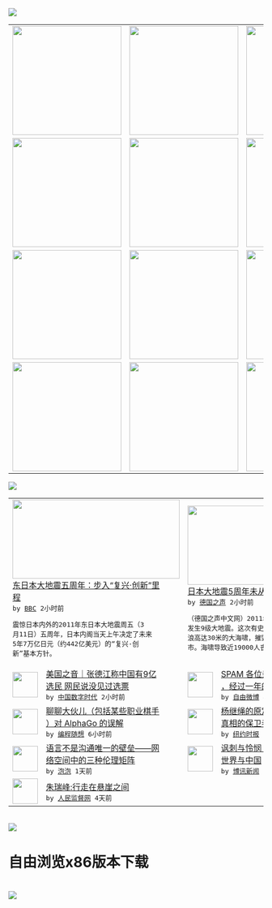 

<a href="https://github.com/greatfire/z/raw/master/FreeBrowser.apk"><img src="https://raw.githubusercontent.com/greatfire/wiki/master/x/header.png" /></a><table><tr><td width="262" align="center" valign="center"><a href="https://github.com/greatfire/wiki/wiki/nyt" title="纽约时报中文网 国际纵览"><img src="https://raw.githubusercontent.com/greatfire/wiki/master/x/nyt_flag.png" width="215"/></a></td><td width="262" align="center" valign="center"><a href="https://github.com/greatfire/wiki/wiki/dw" title=""><img src="https://raw.githubusercontent.com/greatfire/wiki/master/x/dw_flag.png" width="215"/></a></td><td width="262" align="center" valign="center"><a href="https://github.com/greatfire/wiki/wiki/rmjd" title=""><img src="https://raw.githubusercontent.com/greatfire/wiki/master/x/rmjd_flag.png" width="215"/></a></td></tr><tr><td width="262" align="center" valign="center"><a href="https://github.com/paopaonetizen/website" title="泡泡 - 未经审查的互联网信息"><img src="https://raw.githubusercontent.com/greatfire/wiki/master/x/pp_flag.png" width="215"/></a></td><td width="262" align="center" valign="center"><a href="https://github.com/getlantern/mirror" title="以及自由微博和GreatFire.org官方中文论坛"><img src="https://raw.githubusercontent.com/greatfire/wiki/master/x/lantern_flag.png" width="215"/></a></td><td width="262" align="center" valign="center"><a href="https://github.com/cdtmirrors/m/" title=""><img src="https://raw.githubusercontent.com/greatfire/wiki/master/x/cdt_flag.png" width="215"/></a></td></tr><tr><td width="262" align="center" valign="center"><a href="https://github.com/program-think/blog" title="编程随想的博客"><img src="https://raw.githubusercontent.com/greatfire/wiki/master/x/pt_flag.png" width="215"/></a></td><td width="262" align="center" valign="center"><a href="https://github.com/greatfire/wiki/wiki/bbc" title=""><img src="https://raw.githubusercontent.com/greatfire/wiki/master/x/bbc_flag.png" width="215"/></a></td><td width="262" align="center" valign="center"><a href="https://github.com/freeweibo/s" title="自由微博 - 匿名和不受屏蔽的新浪微博搜索"><img src="https://raw.githubusercontent.com/greatfire/wiki/master/x/fw_flag.png" width="215"/></a></td></tr><tr><td width="262" align="center" valign="center"><a href="https://github.com/greatfire/wiki/wiki/google" title=""><img src="https://raw.githubusercontent.com/greatfire/wiki/master/x/google_flag.png" width="215"/></a></td><td width="262" align="center" valign="center"><a href="https://github.com/bxnews/boxun" title=""><img src="https://raw.githubusercontent.com/greatfire/wiki/master/x/bx_flag.png" width="215"/></a></td><td width="262" align="center" valign="center"><a href="https://github.com/greatfire/wiki/wiki/open-source" title="欢迎访问GreatFire.org开发者项目网站"><img src="https://raw.githubusercontent.com/greatfire/wiki/master/x/open-source_flag.png" width="215"/></a></td></tr></table><img src="https://raw.githubusercontent.com/greatfire/wiki/master/x/newsfeed text.png" /><table cols="4"><tr><td colspan="2" width="380"><a href="http://www.bbc.com/zhongwen/simp/world/2016/03/160311_japan_tsunami_5th_anniversary"><img src="http://a.files.bbci.co.uk/worldservice/live/assets/images/2016/03/11/160311081341_the_tsunami-devastated_shinchi_town_in_fukushima__144x81__nocredit.jpg" width="330" height="156"/></a></br><a href="http://www.bbc.com/zhongwen/simp/world/2016/03/160311_japan_tsunami_5th_anniversary">东日本大地震五周年：步入“复兴·创新”里<br/>程</a></br><kbd> by <a href="http://www.bbc.co.uk/zhongwen/simp">BBC</a> 2小时前 </kbd></br><pre>震惊日本内外的2011年东日本大地震周五（3<br/>月11日）五周年，日本内阁当天上午决定了未来<br/>5年7万亿日元（约442亿美元）的“复兴·创<br/>新”基本方针。</pre></td><td colspan="2" width="380"><a href="http://dw.com/p/1IBS1?maca=chi-GK-text-greatfire-all-chinese-15625-xml-mrss"><img src="http://www.dw.com/image/0,,15642302_302,00.jpg" width="330" height="156"/></a></br><a href="http://dw.com/p/1IBS1?maca=chi-GK-text-greatfire-all-chinese-15625-xml-mrss">日本大地震5周年未从事故中吸取教训？</a></br><kbd> by <a href="http://dw.de">德国之声</a> 2小时前 </kbd></br><pre>（德国之声中文网）2011年3月11日，日本<br/>发生9级大地震。这次有史以来最严重地震引发海<br/>浪高达30米的大海啸，摧毁了260多个海岸城<br/>市。海啸导致近19000人丧...</pre></td></tr><tr><td><img src="https://i0.wp.com/chinadigitaltimes.net/chinese/files/2016/03/%E6%A2%81%E6%A0%91%E6%96%B0.jpg?resize=400%2C585" width="50" height="50"/></td><td width="280"><a href="https://chinadigitaltimes.net/chinese/2016/03/%E5%BC%A0%E5%BE%B7%E6%B1%9F%E7%A7%B0%E4%B8%AD%E5%9B%BD%E6%9C%899%E4%BA%BF%E9%80%89%E6%B0%91-%E7%BD%91%E6%B0%91%E8%AF%B4%E6%B2%A1%E8%A7%81%E8%BF%87%E9%80%89%E7%A5%A8/">美国之音｜张德江称中国有9亿<br/>选民 网民说没见过选票</a></br><kbd> by <a href="http://chinadigitaltimes.net/chinese/">中国数字时代</a> 2小时前 </kbd></td><td><img src="http://ww4.sinaimg.cn/large/471196edjw1f1svsg43x6j209k09ka9y.jpg" width="50" height="50"/></td><td width="280"><a href="https://freeweibo.com/weibo/3951841080929276">SPAM 各位亲爱的家人朋友<br/>，经过一年的准备，我的...</a></br><kbd> by <a href="https://freeweibo.com/">自由微博</a> 4小时前 </kbd></td></tr><tr><td><img src="http://lh3.googleusercontent.com/pBXhMg2e-kFTdYaD-30ocFiwQY6APV6pwFBndazI-zjxwIHlQiCl29V0bg18Sm6DCoZZN8fmbn3lgDcEoh7-x3VGZERrCm2eQXTyf1XelIufobWNwzkmFtKoEjJtnc7SjHaNxnd2d0w" width="50" height="50"/></td><td width="280"><a href="http://feedproxy.google.com/~r/programthink/~3/u2XLp_dDWqo/AlphaGo.html">聊聊大伙儿（包括某些职业棋手<br/>）对 AlphaGo 的误解</a></br><kbd> by <a href="http://program-think.blogspot.com">编程随想</a> 6小时前 </kbd></td><td><img src="http://static01.nyt.com/images/2016/03/10/world/10chinayang-web1/10chinayang-web1-articleLarge.jpg" width="50" height="50"/></td><td width="280"><a href="https://d3qlz4p8smvoli.cloudfront.net/china/20160311/c11chinayang/">杨继绳的原定赴美演讲：记者是<br/>真相的保卫者</a></br><kbd> by <a href="http://m.cn.nytimes.com/">纽约时报</a> 8小时前 </kbd></td></tr><tr><td><img src="https://pao-pao.net/sites/pao-pao.net/files/styles/large/public/wen_zhong_tu_.jpeg?itok=igyuk8TW" width="50" height="50"/></td><td width="280"><a href="https://pao-pao.net/article/678">语言不是沟通唯一的壁垒——网<br/>络空间中的三种伦理矩阵</a></br><kbd> by <a href="https://pao-pao.net">泡泡</a> 1天前 </kbd></td><td><img src="http://www.boxun.com/news/images/2016/03/201603090012intl1.jpg" width="50" height="50"/></td><td width="280"><a href="http://www.boxun.com/news/gb/intl/2016/03/201603090012.shtml">讽刺与怜悯：叙利亚难民潮中的<br/>世界与中国</a></br><kbd> by <a href="http://www.boxun.com">博讯新闻</a> 2天前 </kbd></td></tr><tr><td><img src="http://www.rmjdw.com/uploads/160307/3-16030G3341J52.jpg" width="50" height="50"/></td><td width="280"><a href="http://www.rmjdw.com//fazhizhongguo/20160307/15517.html">朱瑞峰:行走在悬崖之间 </a></br><kbd> by <a href="http://www.rmjdw.com/">人民监督网</a> 4天前 </kbd></td></table></br><a href="https://github.com/greatfire/z/raw/master/FreeBrowser.apk"><img src="https://raw.githubusercontent.com/greatfire/wiki/master/x/download app.png" /></a><h1>自由浏览x86版本下载<h1><a href="https://github.com/greatfire/z/raw/master/FreeBrowser-x86.apk"><img src="https://raw.githubusercontent.com/greatfire/images/master/fb86.qr.png" /></a>